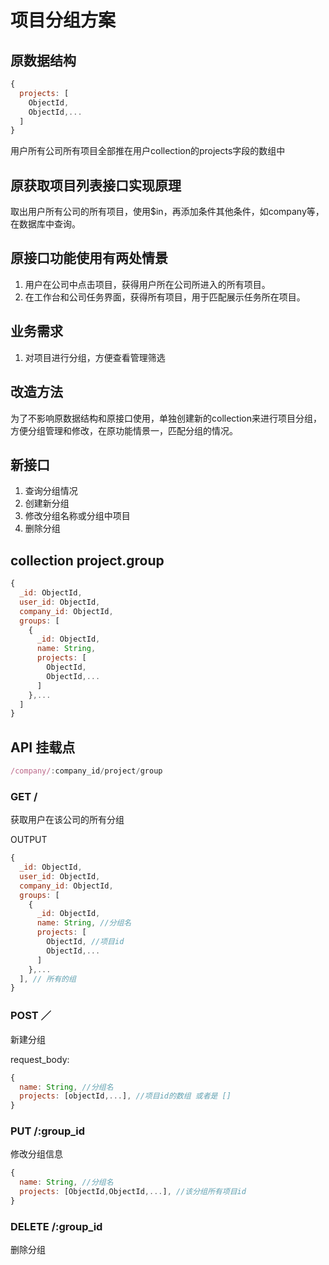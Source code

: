 # 项目分组方案

## 原数据结构

```javascript
{
  projects: [
    ObjectId,
    ObjectId,...
  ]
}
```

用户所有公司所有项目全部推在用户collection的projects字段的数组中

## 原获取项目列表接口实现原理

取出用户所有公司的所有项目，使用$in，再添加条件其他条件，如company等，在数据库中查询。

## 原接口功能使用有两处情景

1. 用户在公司中点击项目，获得用户所在公司所进入的所有项目。
2. 在工作台和公司任务界面，获得所有项目，用于匹配展示任务所在项目。

## 业务需求

1. 对项目进行分组，方便查看管理筛选

## 改造方法

为了不影响原数据结构和原接口使用，单独创建新的collection来进行项目分组，方便分组管理和修改，在原功能情景一，匹配分组的情况。

## 新接口
1. 查询分组情况
2. 创建新分组
3. 修改分组名称或分组中项目
4. 删除分组

## collection project.group

```javascript
{
  _id: ObjectId,
  user_id: ObjectId,
  company_id: ObjectId,
  groups: [
    {
      _id: ObjectId,
      name: String,
      projects: [
        ObjectId,
        ObjectId,...
      ]
    },...
  ]
}
```

## API 挂载点

```javascript
/company/:company_id/project/group
```

### GET /

获取用户在该公司的所有分组

OUTPUT
```javascript
{
  _id: ObjectId,
  user_id: ObjectId,
  company_id: ObjectId,
  groups: [
    {
      _id: ObjectId,
      name: String, //分组名
      projects: [
        ObjectId, //项目id
        ObjectId,...
      ]
    },...
  ], // 所有的组
}
```

### POST ／

新建分组

request_body:
```javascript
{
  name: String, //分组名
  projects: [objectId,...], //项目id的数组 或者是 []
}
```

### PUT /:group_id

修改分组信息

```javascript
{
  name: String, //分组名
  projects: [ObjectId,ObjectId,...], //该分组所有项目id
}
```

### DELETE /:group_id

删除分组
